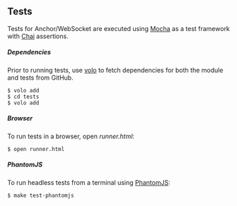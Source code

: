 ## Tests

Tests for Anchor/WebSocket are executed using [Mocha](http://visionmedia.github.com/mocha/)
as a test framework with [Chai](http://chaijs.com/) assertions.

##### Dependencies

Prior to running tests, use [volo](https://github.com/volojs/volo) to fetch
dependencies for both the module and tests from GitHub.

    $ volo add
    $ cd tests
    $ volo add

##### Browser

To run tests in a browser, open _runner.html_:

    $ open runner.html

##### PhantomJS

To run headless tests from a terminal using [PhantomJS](http://phantomjs.org/):

    $ make test-phantomjs
